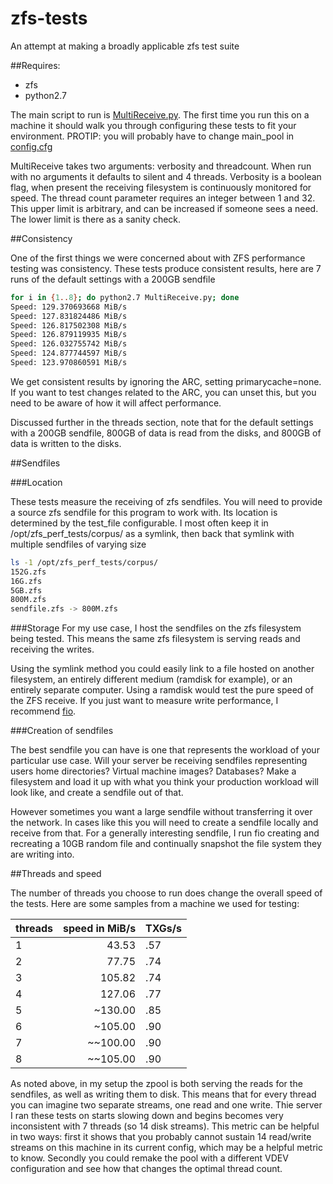 zfs-tests
=========

An attempt at making a broadly applicable zfs test suite

##Requires:
* zfs
* python2.7

The main script to run is [MultiReceive.py](./MultiReceive.py). 
The first time you run this on a machine it should walk you through configuring
these tests to fit your environment.
PROTIP: you will probably have to change main_pool in [config.cfg](./config.cfg)

MultiReceive takes two arguments: verbosity and threadcount. When run with no
arguments it defaults to silent and 4 threads. Verbosity is a boolean flag, when
present the receiving filesystem is continuously monitored for speed. The thread
count parameter requires an integer between 1 and 32. This upper limit is
arbitrary, and can be increased if someone sees a need. The lower limit is there
as a sanity check.

##Consistency

One of the first things we were concerned about with ZFS performance testing was
consistency. These tests  produce consistent results, here are 7 runs of the
default settings with a 200GB sendfile
```bash
for i in {1..8}; do python2.7 MultiReceive.py; done
Speed: 129.370693668 MiB/s
Speed: 127.831824486 MiB/s
Speed: 126.817502308 MiB/s
Speed: 126.879119935 MiB/s
Speed: 126.032755742 MiB/s
Speed: 124.877744597 MiB/s
Speed: 123.970860591 MiB/s
```
We get consistent results by ignoring the ARC, setting primarycache=none. If you
want to test changes related to the ARC, you can unset this, but you need to be
aware of how it will affect performance.

Discussed further in the threads section, note that for the default settings
with a 200GB sendfile, 800GB of data is read from the disks, and 800GB of data
is written to the disks.

##Sendfiles

###Location

These tests measure the receiving of zfs sendfiles. You will need to
provide a source zfs sendfile for this program to work with. Its location is
determined by the test_file configurable. I most often keep it in
/opt/zfs_perf_tests/corpus/ as a symlink, then back that symlink with multiple
sendfiles of varying size
```bash
ls -1 /opt/zfs_perf_tests/corpus/
152G.zfs
16G.zfs
5GB.zfs
800M.zfs
sendfile.zfs -> 800M.zfs
```
###Storage
For my use case, I host the sendfiles on the zfs filesystem being tested. This
means the same zfs filesystem is serving reads and receiving the writes.

Using the symlink method you could easily link to a file hosted on another
filesystem, an entirely different medium (ramdisk for example), or an entirely
separate computer. Using a ramdisk would test the pure speed of the ZFS receive.
If you just want to measure write performance, I recommend
[fio](http://manpages.ubuntu.com/manpages/natty/man1/fio.1.html).

###Creation of sendfiles

The best sendfile you can have is one that represents the workload of your
particular use case. Will your server be receiving sendfiles representing users
home directories? Virtual machine images? Databases? Make a filesystem and load
it up with what you think your production workload will look like, and create a
sendfile out of that.

However sometimes you want a large sendfile without transferring it over the
network. In cases like this you will need to create a sendfile locally and
receive from that. For a generally interesting sendfile, I run fio creating and
recreating a 10GB random file and continually snapshot the file system they are
writing into.


##Threads and speed

The number of threads you choose to run does change the overall speed of the
tests. Here are some samples from a machine we used for testing:

threads| speed in MiB/s | TXGs/s
-------|----------------:|---------
1 |43.53  |.57
2 |77.75 |.74
3 |105.82 |.74
4 |127.06 |.77
5 |~130.00 |.85
6 |~105.00 |.90
7 |~~100.00  |.90
8 |~~105.00  |.90

As noted above, in my setup the zpool is both serving the reads for the
sendfiles, as well as writing them to disk. This means that for every thread you
can imagine two separate streams, one read and one write. Thie server I ran these
tests on starts slowing down and begins becomes very
inconsistent with 7 threads (so 14 disk streams). This metric can be helpful in
two ways: first it shows that you probably cannot sustain 14 read/write streams
on this machine in its current config, which may be a helpful metric to know.
Secondly you could remake the pool with a different VDEV configuration and see
how that changes the optimal thread count.

